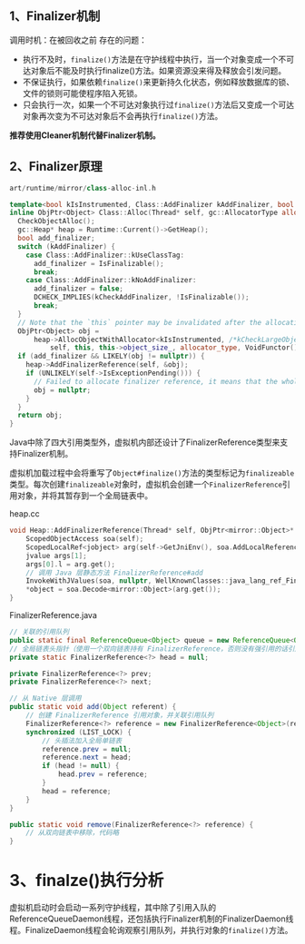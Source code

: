 
## 1、Finalizer机制

调用时机：在被回收之前
存在的问题：
* 执行不及时，`finalize()`方法是在守护线程中执行，当一个对象变成一个不可达对象后不能及时执行finalize()方法。如果资源没来得及释放会引发问题。
* 不保证执行，如果依赖`finalize()`来更新持久化状态，例如释放数据库的锁、文件的锁则可能使程序陷入死锁。
* 只会执行一次，如果一个不可达对象执行过`finalize()`方法后又变成一个可达对象再次变为不可达对象后不会再执行`finalize()`方法。

**推荐使用Cleaner机制代替Finalizer机制。**

## 2、Finalizer原理
```cpp
art/runtime/mirror/class-alloc-inl.h

template<bool kIsInstrumented, Class::AddFinalizer kAddFinalizer, bool kCheckAddFinalizer>
inline ObjPtr<Object> Class::Alloc(Thread* self, gc::AllocatorType allocator_type) {
  CheckObjectAlloc();
  gc::Heap* heap = Runtime::Current()->GetHeap();
  bool add_finalizer;
  switch (kAddFinalizer) {
    case Class::AddFinalizer::kUseClassTag:
      add_finalizer = IsFinalizable();
      break;
    case Class::AddFinalizer::kNoAddFinalizer:
      add_finalizer = false;
      DCHECK_IMPLIES(kCheckAddFinalizer, !IsFinalizable());
      break;
  }
  // Note that the `this` pointer may be invalidated after the allocation.
  ObjPtr<Object> obj =
      heap->AllocObjectWithAllocator<kIsInstrumented, /*kCheckLargeObject=*/ false>(
          self, this, this->object_size_, allocator_type, VoidFunctor());
  if (add_finalizer && LIKELY(obj != nullptr)) {
    heap->AddFinalizerReference(self, &obj);
    if (UNLIKELY(self->IsExceptionPending())) {
      // Failed to allocate finalizer reference, it means that the whole allocation failed.
      obj = nullptr;
    }
  }
  return obj;
}
```

Java中除了四大引用类型外，虚拟机内部还设计了FinalizerReference类型来支持Finalizer机制。

虚拟机加载过程中会将重写了`Object#finalize()`方法的类型标记为`finalizeable`类型。每次创建`finalizeable`对象时，虚拟机会创建一个`FinalizerReference`引用对象，并将其暂存到一个全局链表中。

heap.cc
```cpp
void Heap::AddFinalizerReference(Thread* self, ObjPtr<mirror::Object>* object) {
    ScopedObjectAccess soa(self);
    ScopedLocalRef<jobject> arg(self->GetJniEnv(), soa.AddLocalReference<jobject>(*object));
    jvalue args[1];
    args[0].l = arg.get();
    // 调用 Java 层静态方法 FinalizerReference#add
    InvokeWithJValues(soa, nullptr, WellKnownClasses::java_lang_ref_FinalizerReference_add, args);
    *object = soa.Decode<mirror::Object>(arg.get());
}
```
FinalizerReference.java
```java
// 关联的引用队列
public static final ReferenceQueue<Object> queue = new ReferenceQueue<Object>();
// 全局链表头指针（使用一个双向链表持有 FinalizerReference，否则没有强引用的话引用对象本身直接就被回收了）
private static FinalizerReference<?> head = null;

private FinalizerReference<?> prev;
private FinalizerReference<?> next;

// 从 Native 层调用
public static void add(Object referent) {
    // 创建 FinalizerReference 引用对象，并关联引用队列
    FinalizerReference<?> reference = new FinalizerReference<Object>(referent, queue);
    synchronized (LIST_LOCK) {
        // 头插法加入全局单链表
        reference.prev = null;
        reference.next = head;
        if (head != null) {
            head.prev = reference;
        }
        head = reference;
    }
}

public static void remove(FinalizerReference<?> reference) {
    // 从双向链表中移除，代码略
}

```

# 3、finalze()执行分析

虚拟机启动时会启动一系列守护线程，其中除了引用入队的ReferenceQueueDaemon线程，还包括执行Finalizer机制的FinalizerDaemon线程。FinalizeDaemon线程会轮询观察引用队列，并执行对象的`finalize()`方法。



